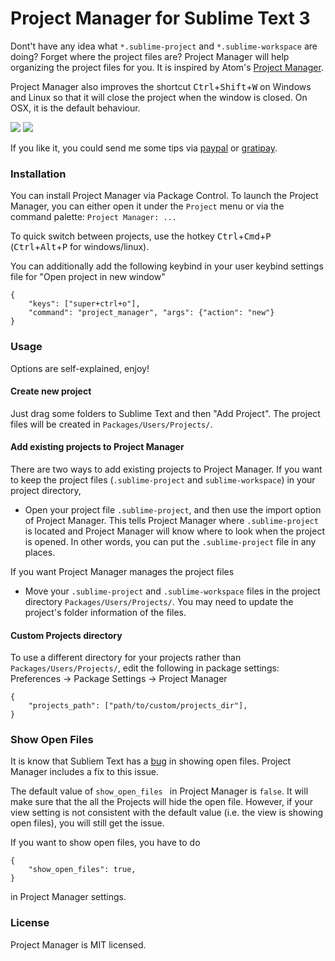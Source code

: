 Project Manager for Sublime Text 3
===

Dont't have any idea what `*.sublime-project` and `*.sublime-workspace` are doing? Forget where the project files are? Project Manager will help organizing the project files for you. It is inspired by Atom's [Project Manager](https://atom.io/packages/project-manager).

Project Manager also improves the shortcut <kbd>Ctrl</kbd>+<kbd>Shift</kbd>+<kbd>W</kbd> on Windows and Linux so that it will close the project when the window is closed. On OSX, it is the default behaviour.

![](https://raw.githubusercontent.com/randy3k/Project-Manager/master/pm.png)
![](https://raw.githubusercontent.com/randy3k/Project-Manager/master/pm2.png)

If you like it, you could send me some tips via [paypal](https://www.paypal.com/cgi-bin/webscr?cmd=_donations&business=YAPVT8VB6RR9C&lc=US&item_name=tips&currency_code=USD&bn=PP%2dDonationsBF%3abtn_donateCC_LG%2egif%3aNonHosted) or [gratipay](https://gratipay.com/~randy3k/).

### Installation

You can install Project Manager via Package Control. To launch the Project Manager, you can either open it under the `Project` menu or via the command palette: `Project Manager: ...`

To quick switch between projects, use the hotkey <kbd>Ctrl</kbd>+<kbd>Cmd</kbd>+<kbd>P</kbd> (<kbd>Ctrl</kbd>+<kbd>Alt</kbd>+<kbd>P</kbd> for windows/linux).

You can additionally add the following keybind in your user keybind settings file for "Open project in new window"

```
{
    "keys": ["super+ctrl+o"],
    "command": "project_manager", "args": {"action": "new"}
}
```

### Usage
Options are self-explained, enjoy!

#### Create new project

Just drag some folders to Sublime Text and then "Add Project". The project files will be created in `Packages/Users/Projects/`.

#### Add existing projects to Project Manager

There are two ways to add existing projects to Project Manager. 
If you want to keep the project files (`.sublime-project` and `sublime-workspace`) in your project directory,

- Open your project file `.sublime-project`, and then use the import option of Project Manager. This tells Project Manager where `.sublime-project` is located and Project Manager will know where to look when the project is opened. In other words, you can put the `.sublime-project` file in any places.

If you want Project Manager manages the project files

- Move your `.sublime-project` and `.sublime-workspace` files in the project directory `Packages/Users/Projects/`. You may need to update the project's folder information of the files.


#### Custom Projects directory

To use a different directory for your projects rather than `Packages/Users/Projects/`, edit the following in package settings: Preferences -> Package Settings -> Project Manager

```
{
    "projects_path": ["path/to/custom/projects_dir"],
}
```


### Show Open Files

It is know that Subliem Text has a [bug](https://github.com/SublimeTextIssues/Core/issues/62) in showing open files. Project Manager includes a fix to this issue.

The default value of  `show_open_files ` in Project Manager is `false`. It will make sure that the all the Projects will hide the open file. However, if your view setting is not consistent with the default value (i.e. the view is showing open files), you will still get the issue. 

If you want to show open files, you have to do
```
{
    "show_open_files": true,
}
```
in Project Manager settings.


### License

Project Manager is MIT licensed.
